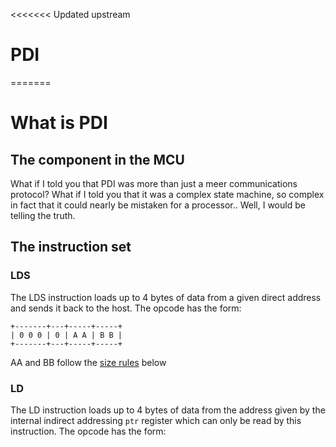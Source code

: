 <<<<<<< Updated upstream
# PDI
=======
# What is PDI

## The component in the MCU

What if I told you that PDI was more than just a meer communications protocol? What if I told you that it was a complex state machine, so complex in fact that it could nearly be mistaken for a processor.. Well, I would be telling the truth.

## The instruction set

### LDS

The LDS instruction loads up to 4 bytes of data from a given direct address and sends it back to the host.
The opcode has the form:

```
+-------+---+-----+-----+
| 0 0 0 | 0 | A A | B B |
+-------+---+-----+-----+
```

AA and BB follow the [size rules](#Size-rules) below

### LD

The LD instruction loads up to 4 bytes of data from the address given by the internal indirect addressing `ptr` register which can only be read by this instruction.
The opcode has the form:

```
+-------+---+-----+-----+
| 0 0 1 | 0 | P P | B B |
+-------+---+-----+-----+
```

### Size rules

There are two size types (A and B) in the official protocol documentation.. however, they're identical so we only document them once here. A is always used for address length encoding, and B for data.

The 2-bit value defines the number of bytes that follow the instruction for the specific type of value following.
When present the A value is transmitted first, then the B.

The following table defines the possible bit values and their meanings:

```
+-------+---------+
| Value | Meaning |
+-------+---------+
|  0 0  | 1 byte  |
|  0 1  | 2 bytes |
|  1 0  | 3 bytes |
|  1 1  | 4 bytes |
+-------+---------+
```

## Native PDI protocol

## JTAG-PDI protocol
>>>>>>> Stashed changes
